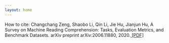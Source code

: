 ```yaml
---
layout: home
---
```

How to cite:  Changchang Zeng, Shaobo Li, Qin Li, Jie Hu, Jianjun Hu, A Survey on Machine Reading Comprehension: Tasks, Evaluation Metrics, and Benchmark Datasets. arXiv preprint arXiv:2006.11880, 2020.<a target="_blank" class="orange-text text-lighten-4" href="https://arxiv.org/pdf/2006.11880v1.pdf"> [PDF]</a>
